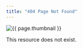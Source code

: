 ```yaml
---
title: "404 Page Not Found"
---
```


<img class="img-fluid" src="{{ site.baseurl }}/assets/svgs/undraw_warning_re_eoyh.svg" alt="{{ page.thumbnail }}"
    style="aspect-ratio: 143 / 90; max-height: 250px;">

This resource does not exist.

